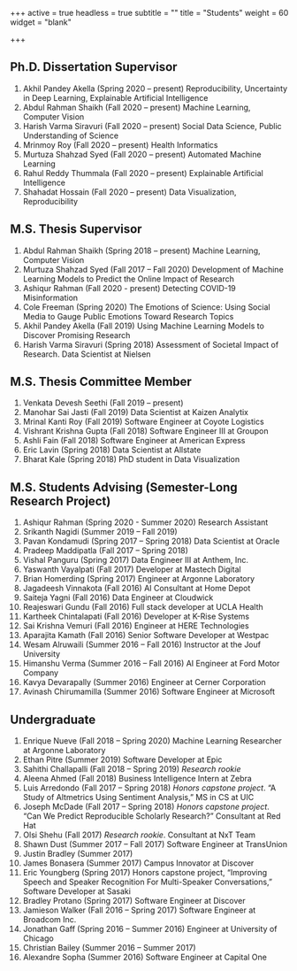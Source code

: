 +++
active = true
headless = true
subtitle = ""
title = "Students"
weight = 60
widget = "blank"

+++

## Ph.D. Dissertation Supervisor
1. Akhil Pandey Akella	(Spring 2020 – present)	Reproducibility, Uncertainty in Deep Learning, Explainable Artificial Intelligence
2. Abdul Rahman Shaikh	(Fall 2020 –  present)	Machine Learning, Computer Vision
3. Harish Varma Siravuri	(Fall 2020 –  present)	Social Data Science,
Public Understanding of Science
4. Mrinmoy Roy	(Fall 2020 –  present)	Health Informatics  
5. Murtuza Shahzad Syed	(Fall 2020 –  present)	Automated Machine Learning
6. Rahul Reddy Thummala	(Fall 2020 –  present)	Explainable Artificial Intelligence
7. Shahadat Hossain	(Fall 2020 –  present)	Data Visualization, Reproducibility


## M.S. Thesis Supervisor
1. Abdul Rahman Shaikh	(Spring 2018 – present)	Machine Learning, Computer Vision
2. Murtuza Shahzad Syed	(Fall 2017 – Fall 2020)	Development of Machine Learning Models to Predict the Online Impact of Research
3. Ashiqur Rahman	(Fall 2020 -  present)	Detecting COVID-19 Misinformation
4. Cole Freeman	(Spring 2020)	The Emotions of Science: Using Social Media to Gauge Public Emotions Toward Research Topics
5. Akhil Pandey Akella	(Fall 2019)	Using Machine Learning Models to Discover Promising Research
6. Harish Varma Siravuri	(Spring 2018)	Assessment of Societal Impact of Research. Data Scientist at Nielsen


## M.S. Thesis Committee Member
1. Venkata Devesh Seethi	(Fall 2019 – present)
2. Manohar Sai Jasti	(Fall 2019)	Data Scientist at Kaizen Analytix
3. Mrinal Kanti Roy	(Fall 2019)	Software Engineer at Coyote Logistics
4. Vishrant Krishna Gupta	(Fall 2018) 	Software Engineer III at Groupon
5. Ashli Fain	(Fall 2018) 	Software Engineer at American Express
6. Eric Lavin	(Spring 2018) 	Data Scientist at Allstate
7. Bharat Kale	(Spring 2018) 	PhD student in Data Visualization


## M.S. Students Advising (Semester-Long Research Project)
1. Ashiqur Rahman	(Spring 2020 - Summer 2020)	Research Assistant
2. Srikanth Nagidi	(Summer 2019 – Fall 2019)
3. Pavan Kondamudi	(Spring 2017 – Spring 2018)	Data Scientist at Oracle
4. Pradeep Maddipatla	(Fall 2017 – Spring 2018)
5. Vishal Panguru	(Spring 2017)	Data Engineer III at Anthem, Inc.
6. Yaswanth Vayalpati	(Fall 2017)	Developer at Mastech Digital
7. Brian Homerding	(Spring 2017)	Engineer at Argonne Laboratory
8. Jagadeesh Vinnakota	(Fall 2016)	AI Consultant at Home Depot
9. Saiteja Yagni	(Fall 2016)	Data Engineer at Cloudwick
10. Reajeswari Gundu	(Fall 2016)	Full stack developer at UCLA Health
11. Kartheek Chintalapati	(Fall 2016)	Developer at K-Rise Systems
12. Sai Krishna Vemuri	(Fall 2016)	Engineer at HERE Technologies
13. Aparajita Kamath	(Fall 2016)	Senior Software Developer at Westpac
14. Wesam Alruwaili	(Summer 2016 – Fall 2016)	Instructor at the Jouf University
15. Himanshu Verma	(Summer 2016 – Fall 2016)	AI Engineer at Ford Motor Company
16. Kavya Devarapally	(Summer 2016)	Engineer at Cerner Corporation
17. Avinash Chirumamilla	(Summer 2016)	Software Engineer at Microsoft


## Undergraduate
1.	Enrique Nueve	(Fall 2018 – Spring 2020)	Machine Learning Researcher at Argonne Laboratory
2.	Ethan Pitre	(Summer 2019)	Software Developer at Epic
3.	Sahithi Challapalli	(Fall 2018 – Spring 2019)	*Research rookie*
4.	Aleena Ahmed	(Fall 2018)	Business Intelligence Intern at Zebra
5.	Luis Arredondo	(Fall 2017 – Spring 2018)	*Honors capstone project*. “A Study of Altmetrics Using Sentiment Analysis,” MS in CS at UIC
6.	Joseph McDade	(Fall 2017 – Spring 2018)	*Honors capstone project*. “Can We Predict Reproducible Scholarly Research?” Consultant at Red Hat
7.	Olsi Shehu	(Fall 2017)	*Research rookie*. Consultant at NxT Team
8.	Shawn Dust	(Summer 2017 – Fall 2017)	Software Engineer at TransUnion
9.	Justin Bradley	(Summer 2017)
10.	James Bonasera	(Summer 2017)	Campus Innovator at Discover
11.	Eric Youngberg	(Spring 2017)	Honors capstone project, “Improving Speech and Speaker Recognition For Multi-Speaker Conversations,” Software Developer at Sasaki
12.	Bradley Protano	(Spring 2017)	Software Engineer at Discover
13.	Jamieson Walker	(Fall 2016 – Spring 2017)	Software Engineer at Broadcom Inc.
14.	Jonathan Gaff	(Spring 2016 – Summer 2016)	Engineer at University of Chicago
15.	Christian Bailey	(Summer 2016 – Summer 2017)
16.	Alexandre Sopha	(Summer 2016)	Software Engineer at Capital One
